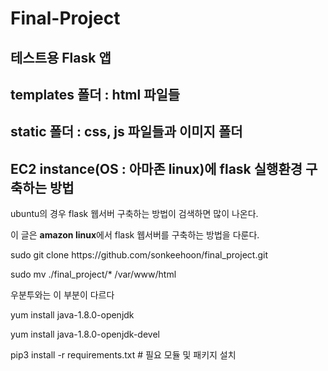 # Final-Project

## 테스트용 Flask 앱 
## templates 폴더 : html 파일들 
## static 폴더 : css, js 파일들과 이미지 폴더
## EC2 instance(OS : 아마존 linux)에 flask 실행환경 구축하는 방법
<p> ubuntu의 경우 flask 웹서버 구축하는 방법이 검색하면 많이 나온다. </p>
<p> 이 글은 <strong>amazon linux</strong>에서 flask 웹서버를 구축하는 방법을 다룬다. </p>

<p>sudo git clone https://github.com/sonkeehoon/final_project.git</p> 
<p>sudo mv ./final_project/* /var/www/html</p>
<p> 우분투와는 이 부분이 다르다 </p>
<p>yum install java-1.8.0-openjdk </p>
<p>yum install java-1.8.0-openjdk-devel </p>
<p></p>
<p>pip3 install -r requirements.txt    # 필요 모듈 및 패키지 설치</p>


 


